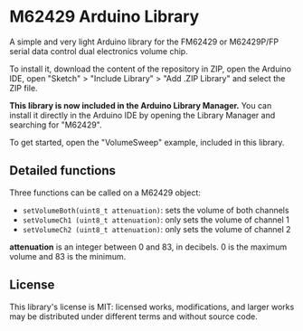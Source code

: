 # M62429 Arduino Library

A simple and very light Arduino library for the FM62429 or M62429P/FP serial data control dual electronics volume chip.

To install it, download the content of the repository in ZIP, open the Arduino IDE, open "Sketch" > "Include Library" > "Add .ZIP Library" and select the ZIP file.

**This library is now included in the Arduino Library Manager.** You can install it directly in the Arduino IDE by opening the Library Manager and searching for "M62429".

To get started, open the "VolumeSweep" example, included in this library.

## Detailed functions

Three functions can be called on a M62429 object:
* `setVolumeBoth(uint8_t attenuation)`: sets the volume of both channels
* `setVolumeCh1 (uint8_t attenuation)`: only sets the volume of channel 1
* `setVolumeCh2 (uint8_t attenuation)`: only sets the volume of channel 2

**attenuation** is an integer between 0 and 83, in decibels. 0 is the maximum volume and 83 is the minimum.

## License

This library's license is MIT: licensed works, modifications, and larger works may be distributed under different terms and without source code.